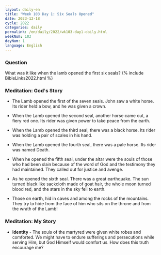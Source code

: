 ```yaml
---
layout: daily-en
title: "Week 103 Day 1: Six Seals Opened"
date: 2023-12-18
cycle: 2022
categories: daily
permalink: /en/daily/2022/wk103-day1-daily.html
weekNum: 103
dayNum: 1
language: English
---
```


### Question     
What was it like when the lamb opened the first six seals?
{% include BibleLinks2022.html %} 

### Meditation: God's Story   
+ The Lamb opened the first of the seven seals. John saw a white horse. Its rider held a bow, and he was given a crown. 

+ When the Lamb opened the second seal, another horse came out, a fiery red one. Its rider was given power to take peace from the earth. 

+ When the Lamb opened the third seal, there was a black horse. Its rider was holding a pair of scales in his hand. 

+ When the Lamb opened the fourth seal, there was a pale horse. Its rider was named Death. 

+ When he opened the fifth seal, under the altar were the souls of those who had been slain because of the word of God and the testimony they had maintained. They called out for justice and avenge. 

+ As he opened the sixth seal. There was a great earthquake. The sun turned black like sackcloth made of goat hair, the whole moon turned blood red, and the stars in the sky fell to earth. 

+ Those on earth, hid in caves and among the rocks of the mountains. They try to hide from the face of him who sits on the throne and from the wrath of the Lamb! 

### Meditation: My Story   
+ **Identity** - The souls of the martyred were given white robes and comforted. We might have to endure sufferings and persecutions while serving Him, but God Himself would comfort us. How does this truth encourage me? 
